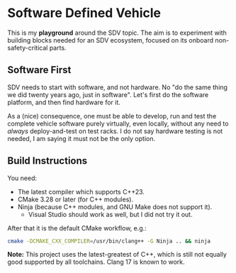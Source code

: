 # Software Defined Vehicle

This is my **playground** around the SDV topic. The aim is to experiment with building blocks
needed for an SDV ecosystem, focused on its onboard non-safety-critical parts.

## Software First

SDV needs to start with software, and not hardware. No "do the same thing we did twenty years
ago, just in software". Let's first do the software platform, and then find hardware for it.

As a (nice) consequence, one must be able to develop, run and test the complete vehicle software
purely virtually, even locally, without any need to *always* deploy-and-test on test racks. I do
not say hardware testing is not needed, I am saying it must not be the only option.

## Build Instructions

You need:
- The latest compiler which supports C++23.
- CMake 3.28 or later (for C++ modules).
- Ninja (because C++ modules, and GNU Make does not support it).
  - Visual Studio should work as well, but I did not try it out.

After that it is the default CMake workflow, e.g.:

```sh
cmake -DCMAKE_CXX_COMPILER=/usr/bin/clang++ -G Ninja .. && ninja
```

**Note:** This project uses the latest-greatest of C++, which is still not equally good supported
by all toolchains. Clang 17 is known to work.
